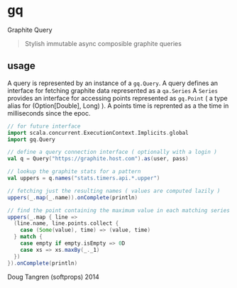 # gq

Graphite Query

> Stylish immutable async composible graphite queries 


## usage

A query is represented by an instance of a `gq.Query`.
A query defines an interface for fetching graphite data represented as a `qa.Series`
A `Series` provides an interface for accessing points represented as `gq.Point` ( a type alias for (Option[Double], Long) ).
A points time is reprented as a the time in milliseconds since the epoc.


```scala
// for future interface
import scala.concurrent.ExecutionContext.Implicits.global
import gq.Query

// define a query connection interface ( optionally with a login )
val q = Query("https://graphite.host.com").as(user, pass)

// lookup the graphite stats for a pattern 
val uppers = q.names("stats.timers.api.*.upper")

// fetching just the resulting names ( values are computed lazily )
uppers(_.map(_.name)).onComplete(println)

// find the point containing the maximum value in each matching series
uppers(_.map { line =>
  (line.name, line.points.collect {
    case (Some(value), time) => (value, time)
  } match {
    case empty if empty.isEmpty => 0D
    case xs => xs.maxBy(_._1)
  })
}).onComplete(println)

```

Doug Tangren (softprops) 2014
